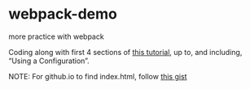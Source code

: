 # webpack-demo
more practice with webpack

Coding along with first 4 sections of [this tutorial](https://webpack.js.org/guides/getting-started/), up to, and including, “Using a Configuration”.

NOTE: For github.io to find index.html, follow [this gist](https://gist.github.com/cobyism/4730490)
